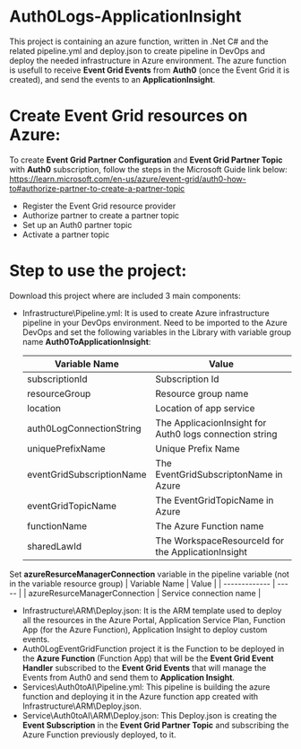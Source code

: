 # Auth0Logs-ApplicationInsight
This project is containing an azure function, written in .Net C# and the related pipeline.yml and deploy.json to create pipeline in DevOps and deploy the needed infrastructure in Azure environment. The azure function is usefull to receive **Event Grid Events** from **Auth0** (once the Event Grid it is created), and send the events to an **ApplicationInsight**.

# Create Event Grid resources on Azure:
To create **Event Grid Partner Configuration** and **Event Grid Partner Topic** with **Auth0** subscription, follow the steps in the Microsoft Guide link below:
https://learn.microsoft.com/en-us/azure/event-grid/auth0-how-to#authorize-partner-to-create-a-partner-topic
- Register the Event Grid resource provider
- Authorize partner to create a partner topic
- Set up an Auth0 partner topic
- Activate a partner topic

# Step to use the project:
Download this project where are included 3 main components:
- Infrastructure\Pipeline.yml: It is used to create Azure infrastructure pipeline in your DevOps environment. Need to be imported to the Azure DevOps and set the following variables in the Library with variable group name **Auth0ToApplicationInsight**:

  | Variable Name | Value |
  | ------------- | ----- |
  | subscriptionId | Subscription Id |
  | resourceGroup | Resource group name |
  | location | Location of app service |
  | auth0LogConnectionString | The ApplicacionInsight for Auth0 logs connection string |
  | uniquePrefixName | Unique Prefix Name |
  | eventGridSubscriptionName | The EventGridSubscriptonName in Azure |
  | eventGridTopicName | The EventGridTopicName in Azure |
  | functionName | The Azure Function name |
  | sharedLawId | The WorkspaceResourceId for the ApplicationInsight |
Set **azureResurceManagerConnection** variable in the pipeline variable (not in the variable resource group)
  | Variable Name | Value |
  | ------------- | ----- |
  | azureResurceManagerConnection | Service connection name |

- Infrastructure\ARM\Deploy.json: It is the ARM template used to deploy all the resources in the Azure Portal, Application Service Plan, Function App (for the Azure Function), Application Insight to deploy custom events.
- Auth0LogEventGridFunction project it is the Function to be deployed in the **Azure Function** (Function App) that will be the **Event Grid Event Handler** subscribed to the **Event Grid Events** that will manage the Events from Auth0 and send them to **Application Insight**.
- Services\Auth0toAI\Pipeline.yml: This pipeline is building the azure function and deploying it in the Azure function app created with Infrastructure\ARM\Deploy.json.
- Service\Auth0toAI\ARM\Deploy.json: This Deploy.json is creating the **Event Subscription** in the **Event Grid Partner Topic** and subscribing the Azure Function previously deployed, to it.